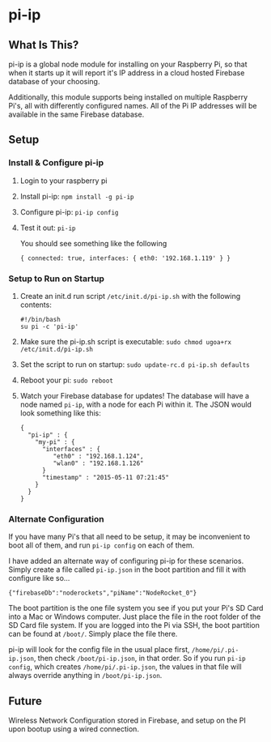 # pi-ip

## What Is This?
pi-ip is a global node module for installing on your Raspberry Pi, so that when it starts up it will report it's IP address in a cloud hosted Firebase database of your choosing.

Additionally, this module supports being installed on multiple Raspberry Pi's, all with differently configured names.  All of the Pi IP addresses will be available in the same Firebase database.

## Setup

### Install & Configure pi-ip

1. Login to your raspberry pi
2. Install pi-ip: `npm install -g pi-ip`
3. Configure pi-ip: `pi-ip config`
4. Test it out: `pi-ip`

   You should see something like the following
   ```
   { connected: true, interfaces: { eth0: '192.168.1.119' } }
   ```

### Setup to Run on Startup

1. Create an init.d run script `/etc/init.d/pi-ip.sh` with the following contents:

   ```
   #!/bin/bash
   su pi -c 'pi-ip'
   ```

2. Make sure the pi-ip.sh script is executable: `sudo chmod ugoa+rx /etc/init.d/pi-ip.sh`
3. Set the script to run on startup: `sudo update-rc.d pi-ip.sh defaults`
4. Reboot your pi: `sudo reboot`
5. Watch your Firebase database for updates!  The database will have a node named `pi-ip`, with a node for each Pi within it.  The JSON would look something like this:

   ```
   {
     "pi-ip" : {
       "my-pi" : {
         "interfaces" : {
            "eth0" : "192.168.1.124",
            "wlan0" : "192.168.1.126"
         }
         "timestamp" : "2015-05-11 07:21:45"
       }
     }
   }
   ```

### Alternate Configuration

If you have many Pi's that all need to be setup, it may be inconvenient to boot all of them, and run `pi-ip config` on each of them.

I have added an alternate way of configuring pi-ip for these scenarios.  Simply create a file called `pi-ip.json` in the boot partition and fill it with configure like so...
   ```
   {"firebaseDb":"noderockets","piName":"NodeRocket_0"}
   ```
The boot partition is the one file system you see if you put your Pi's SD Card into a Mac or Windows computer. Just place the file in the root folder of the SD Card file system.  If you are logged into the Pi via SSH, the boot partition can be found at `/boot/`.  Simply place the file there.

pi-ip will look for the config file in the usual place first, `/home/pi/.pi-ip.json`, then check `/boot/pi-ip.json`, in that order.  So if you run `pi-ip config`, which creates `/home/pi/.pi-ip.json`, the values in that file will always override anything in `/boot/pi-ip.json`.

## Future
Wireless Network Configuration stored in Firebase, and setup on the PI upon bootup using a wired connection.


